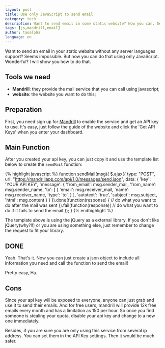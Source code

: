 ```yaml
---
layout: post
title: Use only JavaScript to send email
category: tech
description: Want to send email in some static website? Now you can. Send an email using only JavaScript.
tags: [js,mandrill,email]
author: taoalpha
language: en
---
```


Want to send an email in your static website without any server languages support? Seems impossible. But now you can do that using only JavaScript. Wonderful? I will show you how to do that.

## Tools we need

- **Mandrill**: they provide the mail service that you can call using javascript;
- **website**: the website you want to do this;

## Preparation

First, you need sign up for [Mandrill](https://mandrillapp.com/) to enable the service and get an API key to use. It's easy, just follow the guide of the website and click the 'Get API Keys' when you enter your dashboard.

## Main Function

After you created your api key, you can just copy it and use the template list below to create the `sendMail` function:


{% highlight javascript %}
function sendMail(msg){
  $.ajax({
    type: "POST",
    url: "https://mandrillapp.com/api/1.0/messages/send.json",
    data: {
      'key': 'YOUR API KEY',
      'message': {
        'from_email': msg.sender_mail,
        'from_name': msg.sender_name,
        'to': [
            {
              'email': msg.receiver_mail,
              'name': msg.receiver_name,
              'type': 'to',
            }
        ],
        'autotext': 'true',
        'subject': msg.subject,
        'html': msg.content
      }
    }
   }).done(function(response) {
     // do what you want to do after the mail was sent
   }).fail(function(response){
     // do what you want to do if it fails to send the email
   });
}
{% endhighlight %}

The template above is using the jQuery as a external library. If you don't like jQuery(why?!!) or you are using something else, just remember to change the request to fit your library.

## DONE

Yeah. That's it. Now you can just create a json object to include all information you need and call the function to send the email!

Pretty easy, Ha.

## Cons

Since your api key will be exposed to everyone, anyone can just grab and use it to send their emails. And for free users, mandrill will provide 12k free emails every month and has a limitation as 150 per hour. So once you find someone is stealing your quota, disable your api key and change to a new one immediately.

Besides, if you are sure you are only using this service from several ip address. You can set them in the API Key settings. Then it would be much safer.
